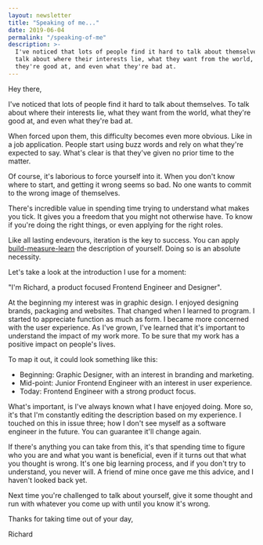 ```yaml
---
layout: newsletter
title: "Speaking of me..."
date: 2019-06-04
permalink: "/speaking-of-me"
description: >-
  I've noticed that lots of people find it hard to talk about themselves. To
  talk about where their interests lie, what they want from the world, what
  they're good at, and even what they're bad at.
---
```


Hey there,

I've noticed that lots of people find it hard to talk about themselves. To talk
about where their interests lie, what they want from the world, what they're
good at, and even what they're bad at.

When forced upon them, this difficulty becomes even more obvious. Like in a job
application. People start using buzz words and rely on what they're expected to
say. What's clear is that they've given no prior time to the matter.

Of course, it's laborious to force yourself into it. When you don't know where
to start, and getting it wrong seems so bad. No one wants to commit to the wrong
image of themselves.

There's incredible value in spending time trying to understand what makes you
tick. It gives you a freedom that you might not otherwise have. To know if
you're doing the right things, or even applying for the right roles.

Like all lasting endevours, iteration is the key to success. You can apply
[build-measure-learn](https://www.mindtools.com/pages/article/build-measure-learn.htm)
the description of yourself. Doing so is an absolute necessity.

Let's take a look at the introduction I use for a moment:

"I'm Richard, a product focused Frontend Engineer and Designer".

At the beginning my interest was in graphic design. I enjoyed designing brands,
packaging and websites. That changed when I learned to program. I started to
appreciate function as much as form. I became more concerned with the user
experience. As I've grown, I've learned that it's important to understand the
impact of my work more. To be sure that my work has a positive impact on
people's lives.

To map it out, it could look something like this:

- Beginning: Graphic Designer, with an interest in branding and marketing.
- Mid-point: Junior Frontend Engineer with an interest in user experience.
- Today: Frontend Engineer with a strong product focus.

What's important, is I've always known what I have enjoyed doing. More so, it's
that I'm constantly editing the description based on my experience. I touched on
this in issue three; how I don't see myself as a software engineer in the
future. You can guarantee it'll change again.

If there's anything you can take from this, it's that spending time to figure
who you are and what you want is beneficial, even if it turns out that what you
thought is wrong. It's one big learning process, and if you don't try to
understand, you never will. A friend of mine once gave me this advice, and I
haven't looked back yet.

Next time you're challenged to talk about yourself, give it some thought and run
with whatever you come up with until you know it's wrong.

Thanks for taking time out of your day,

Richard
